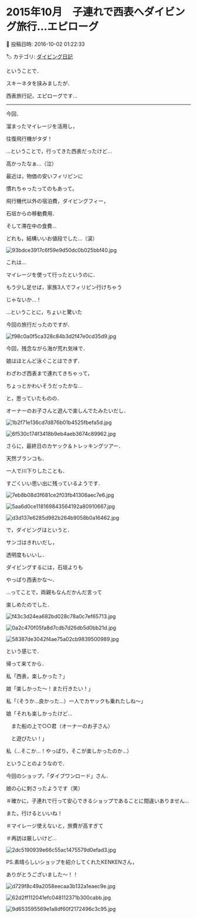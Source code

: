 # 2015年10月　子連れで西表へダイビング旅行…エピローグ

📅 投稿日時: 2016-10-02 01:22:33

🏷️ カテゴリ: [ダイビング日記](ce3a7a8d424d112fce83ee85c81a0e344.md)

ということで．


スキーネタを挟みましたが．


西表旅行記，エピローグです…


---





今回．


溜まったマイレージを活用し，


往復飛行機がタダ！


…ということで，行ってきた西表だったけど…


高かったなぁ…（泣）





最近は，物価の安いフィリピンに


慣れちゃったってのもあって，


飛行機代以外の宿泊費，ダイビングフィー，


石垣からの移動費用．


そして滞在中の食費…


どれも，結構いいお値段でした…（涙）







![93bdce3917c6f59e9d50dc0b025bbf40.jpg](images/93bdce3917c6f59e9d50dc0b025bbf40.jpg)







これは…


マイレージを使って行ったというのに．


もう少し足せば，家族3人でフィリピン行けちゃう


じゃないか…！


…ということに，ちょいと驚いた


今回の旅行だったのですが．







![f98c0a0f5ca328c84b3d2f47e0cd35d9.jpg](images/f98c0a0f5ca328c84b3d2f47e0cd35d9.jpg)







今回，残念ながら海が荒れ気味で．


娘はほとんど泳ぐことはできず．


わざわざ西表まで連れてきちゃって，


ちょっとかわいそうだったかな…


と，思っていたものの．


オーナーのお子さんと遊んで楽しんでたみたいだし．







![1b2f71e136cd7d876b01b4525fbefa5d.jpg](images/1b2f71e136cd7d876b01b4525fbefa5d.jpg)









![6f530c174f3418b9eb4aeb3674c89962.jpg](images/6f530c174f3418b9eb4aeb3674c89962.jpg)







さらに，最終日のカヤック＆トレッキングツアー．


天然ブランコも．


一人で川下りしたことも．


すごくいい思い出に残っているようです．







![7eb8b08d3f681ce2f03fb41306aec7e6.jpg](images/7eb8b08d3f681ce2f03fb41306aec7e6.jpg)









![5aa6d0ce118169843564192a80910667.jpg](images/5aa6d0ce118169843564192a80910667.jpg)









![d3d137e6285d982b264b9058b0a16462.jpg](images/d3d137e6285d982b264b9058b0a16462.jpg)







で，ダイビングはというと．


サンゴはきれいだし，


透明度もいいし．


ダイビングするには，石垣よりも


やっぱり西表かな～．


…ってことで，両親もなんだかんだ言って


楽しめたのでした．




![f43c3d24ea682bd028c78a0c7ef65713.jpg](images/f43c3d24ea682bd028c78a0c7ef65713.jpg)









![0a2c470f05fa8d7cdb7d26db5d0bb21d.jpg](images/0a2c470f05fa8d7cdb7d26db5d0bb21d.jpg)









![58387de3042f4ae75a02cb9839500989.jpg](images/58387de3042f4ae75a02cb9839500989.jpg)







という感じで．


帰って来てから．





私「西表，楽しかった？」





娘「楽しかった～！また行きたい！」





私「（そうか…良かった…）一人でカヤックも乗れたしね～」





娘「それも楽しかったけど…


　また船の上で○○君（オーナーのお子さん）


　と遊びたい！」





私（…そこか…！やっぱり，そこが楽しかったのか…）





ということのようなので．


今回のショップ，「ダイブワンロード」さん．


娘の心に刺さったようです（笑）


＃確かに，子連れで行って安心できるショップであることに間違いありません…


また，行けるといいね！





＃マイレージ使えないと，旅費が高すぎて


＃再訪は厳しいけど…







![2dc5190939e66c55ac1475579d0efad3.jpg](images/2dc5190939e66c55ac1475579d0efad3.jpg)







PS.素晴らしいショップを紹介してくれたKENKENさん，


ありがとうございました～！！







![d729f8c49a2058eecaa3b132a1eaec9e.jpg](images/d729f8c49a2058eecaa3b132a1eaec9e.jpg)









![62d2ff112041efc048112371b300cabb.jpg](images/62d2ff112041efc048112371b300cabb.jpg)









![9d653595569e1a8df60f2172496c3c95.jpg](images/9d653595569e1a8df60f2172496c3c95.jpg)
